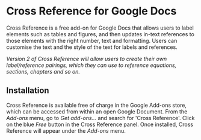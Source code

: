 # Cross Reference for Google Docs

Cross Reference is a free add-on for Google Docs that allows users to label elements such as tables and figures, and then updates in-text references to those elements with the right number, text and formatting. Users can customise the text and the style of the text for labels and references.

*Version 2 of Cross Reference will allow users to create their own label/reference pairings, which they can use to reference equations, sections, chapters and so on.*

## Installation

Cross Reference is available free of charge in the Google Add-ons store, which can be accessed from within an open Google Document. From the *Add-ons* menu, go to *Get add-ons...* and search for 'Cross Reference'. Click on the blue *Free* button in the Cross Reference panel. Once installed, Cross Reference will appear under the *Add-ons* menu.
